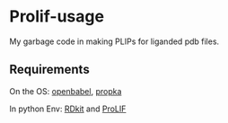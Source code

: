 # Prolif-usage
My garbage code in making PLIPs for liganded pdb files.

## Requirements
On the OS:
[openbabel](https://openbabel.org/wiki/Category:Installation), [propka](https://propka.readthedocs.io/en/latest/)

In python Env:
[RDkit](https://www.rdkit.org/docs/GettingStartedInPython.html) and [ProLIF](https://prolif.readthedocs.io/en/latest/)
